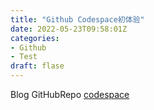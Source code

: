 ```yaml
---
title: "Github Codespace初体验"
date: 2022-05-23T09:58:01Z
categories:
- Github
- Test
draft: flase
---
```



Blog GitHubRepo [codespace](https://ichyycc-ichyycc-github-io-76vwjjj4cxg4p.github.dev/)
